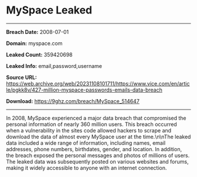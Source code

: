 # MySpace Leaked

------------
**Breach Date:** 2008-07-01

**Domain:** myspace.com

**Leaked Count:** 359420698

**Leaked Info:** email,password,username

**Source URL:** https://web.archive.org/web/20231108101711/https://www.vice.com/en/article/pgkk8v/427-million-myspace-passwords-emails-data-breach

**Download:** https://9ghz.com/breach/MySpace_514647

------------
In 2008, MySpace experienced a major data breach that compromised the personal information of nearly 360 million users. This breach occurred when a vulnerability in the sites code allowed hackers to scrape and download the data of almost every MySpace user at the time.\n\nThe leaked data included a wide range of information, including names, email addresses, phone numbers, birthdates, gender, and location. In addition, the breach exposed the personal messages and photos of millions of users. The leaked data was subsequently posted on various websites and forums, making it widely accessible to anyone with an internet connection.
